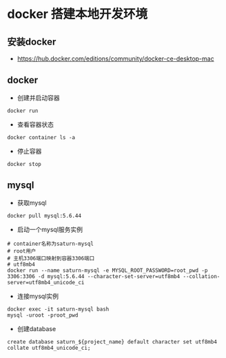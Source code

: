 # docker 搭建本地开发环境

## 安装docker
+ https://hub.docker.com/editions/community/docker-ce-desktop-mac

## docker
+ 创建并启动容器
```
docker run
```

+ 查看容器状态
```
docker container ls -a
```

+ 停止容器
```
docker stop
```


## mysql
+ 获取mysql
```
docker pull mysql:5.6.44
```

+ 启动一个mysql服务实例
```
# container名称为saturn-mysql
# root用户
# 主机3306端口映射到容器3306端口
# utf8mb4
docker run --name saturn-mysql -e MYSQL_ROOT_PASSWORD=root_pwd -p 3306:3306 -d mysql:5.6.44 --character-set-server=utf8mb4 --collation-server=utf8mb4_unicode_ci
```

+ 连接mysql实例
```
docker exec -it saturn-mysql bash
mysql -uroot -proot_pwd
```

+ 创建database
```
create database saturn_${project_name} default character set utf8mb4 collate utf8mb4_unicode_ci;
```

